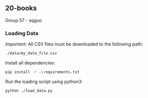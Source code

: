 ## 20-books
Group 57 - sqguo

### Loading Data

_Important:_ All CSV files must be downloaded to the following path:
```sh
./data/my_data_file.csv
```

Install all dependencies:
```sh
pip install -r .\requirements.txt
```

Run the loading script using python3:
```sh
python ./load_data.py
```



